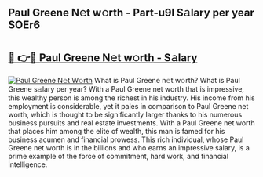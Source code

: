 ## Paul Greene N𝚎t w𝚘rth - Part-u9l S𝚊lary per year SOEr6

# <h2><a href="http://gc0fk7.nevu.top/?p=Paul+Greene">🔗 👉🔴 Paul Greene N𝚎t w𝚘rth - S𝚊lary</a></h2>

[![Paul Greene N𝚎t W𝚘rth](https://i.imgur.com/Oavwk0R.jpeg)](http://gc0fk7.nevu.top/?p=Paul+Greene)
What is Paul Greene n𝚎t w𝚘rth? What is Paul Greene s𝚊lary per year?
With a Paul Greene net worth that is impressive, this wealthy person is among the richest in his industry. His income from his employment is considerable, yet it pales in comparison to Paul Greene net worth, which is thought to be significantly larger thanks to his numerous business pursuits and real estate investments. With a Paul Greene net worth that places him among the elite of wealth, this man is famed for his business acumen and financial prowess. This rich individual, whose Paul Greene net worth is in the billions and who earns an impressive salary, is a prime example of the force of commitment, hard work, and financial intelligence.
